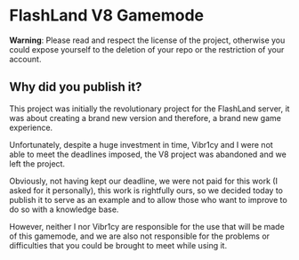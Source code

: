 # FlashLand V8 Gamemode

**Warning**: Please read and respect the license of the project, otherwise you could expose yourself to the deletion of your repo or the restriction of your account.

## Why did you publish it?

This project was initially the revolutionary project for the FlashLand server, it was about creating a brand new version and therefore, a brand new game experience.

Unfortunately, despite a huge investment in time, Vibr1cy and I were not able to meet the deadlines imposed, the V8 project was abandoned and we left the project.

Obviously, not having kept our deadline, we were not paid for this work (I asked for it personally), this work is rightfully ours, so we decided today to publish it to serve as an example and to allow those who want to improve to do so with a knowledge base.

However, neither I nor Vibr1cy are responsible for the use that will be made of this gamemode, and we are also not responsible for the problems or difficulties that you could be brought to meet while using it.